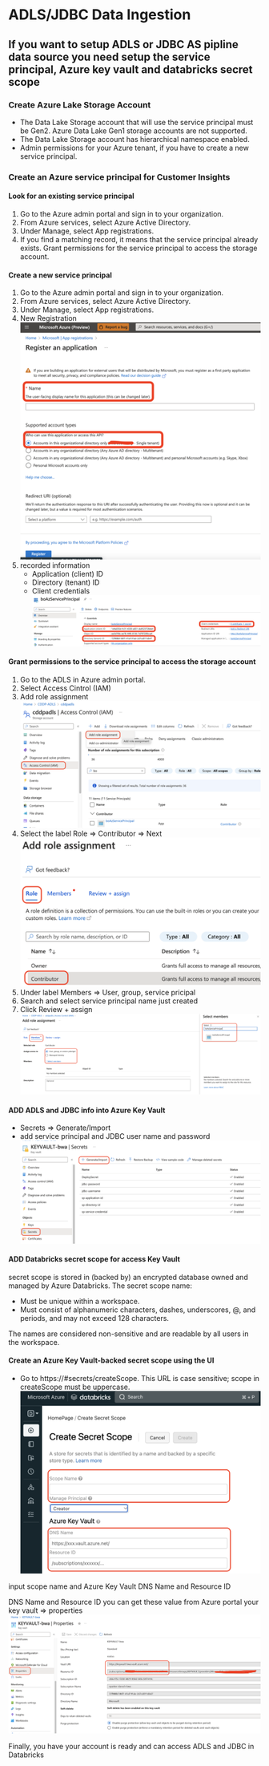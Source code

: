 # ADLS/JDBC Data Ingestion

## If you want to setup ADLS or JDBC AS pipline data source you need setup the service principal, Azure key vault and databricks secret scope

### Create Azure Lake Storage Account

- The Data Lake Storage account that will use the service principal must be Gen2. Azure Data Lake Gen1 storage accounts are not supported.
- The Data Lake Storage account has hierarchical namespace enabled.
- Admin permissions for your Azure tenant, if you have to create a new service principal.

### Create an Azure service principal for Customer Insights

#### Look for an existing service principal

1. Go to the Azure admin portal and sign in to your organization.
2. From Azure services, select Azure Active Directory.
3. Under Manage, select App registrations.
4. If you find a matching record, it means that the service principal already exists. Grant permissions for the service principal to access the storage account.

#### Create a new service principal

1. Go to the Azure admin portal and sign in to your organization.
2. From Azure services, select Azure Active Directory.
3. Under Manage, select App registrations.
4. New Registration
![new app](images/new_app.png)
5. recorded information
    - Application (client) ID
    - Directory (tenant) ID
    - Client credentials
![new app](images/app_info.png)

#### Grant permissions to the service principal to access the storage account

1. Go to the ADLS in Azure admin portal.
2. Select Access Cintrol (IAM)
3. Add role assignment
![new app](images/app_adls01.png)
4. Select the label Role => Contributor => Next
![new app](images/app_adls02.png)
5. Under label Members => User, group, service pricipal
6. Search and select service principal name just created
7. Click Review + assign
![new app](images/app_adls03.png)

#### ADD ADLS and JDBC info into Azure Key Vault

- Secrets => Generate/Import
- add service principal and JDBC user name and password
![new app](images/key_vault.png)

#### ADD Databricks secret scope for access Key Vault
secret scope is stored in (backed by) an encrypted database owned and managed by Azure Databricks. The secret scope name:

- Must be unique within a workspace.
- Must consist of alphanumeric characters, dashes, underscores, @, and periods, and may not exceed 128 characters.

The names are considered non-sensitive and are readable by all users in the workspace.

#### Create an Azure Key Vault-backed secret scope using the UI

- Go to https://<databricks-instance>#secrets/createScope. This URL is case sensitive; scope in createScope must be uppercase.
![new app](images/dbs_secret_scope.png)

input scope name and Azure Key Vault DNS Name and Resource ID

DNS Name and Resource ID you can get these value from Azure portal your key vault => properties
![new app](images/key_vault02.png)

Finally, you have your account is ready and can access ADLS and JDBC in Databricks